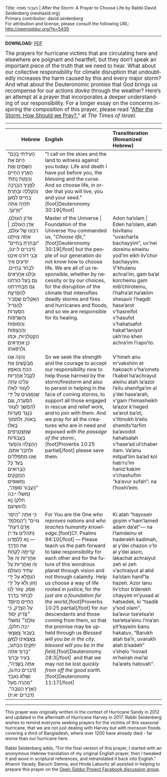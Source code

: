 <html>
<head></head>
<body>
Title: כעבור סופה | After the Storm: A Prayer to Choose Life by Rabbi David Seidenberg (neohasid.org)<br />
Primary contributor: david.seidenberg<br />
For attribution and license, please consult the following URL: <a href="http://opensiddur.org/?p=5439">http://opensiddur.org/?p=5439</a>
<p />
<hr />

<strong>DOWNLOAD:</strong> <a href="https://opensiddur.org/wp-content/uploads/2012/11/After-the-Storm-A-Prayer-to-Choose-Life-David-Seidenberg-neohasid.org-2018.pdf">PDF</a>

<div class="english" lang="en" style="font-size: 1.2em;">
The prayers for hurricane victims that are circulating here and elsewhere are poignant and heartfelt, but they don’t speak an important piece of the truth that we need to hear. What about our collective responsibility for climate disruption that undoubtedly increases the harm caused by this and every major storm? And what about the Deuteronomic promise that God brings us recompense for our actions <em>davka</em> through the weather? Here’s an attempt at a prayer that incorporates a deeper understanding of our responsibility. For a longer essay on the concerns inspiring the composition of this prayer, please read "<a href="http://blogs.timesofisrael.com/after-the-storm-how-should-we-pray/">After the Storm: How Should we Pray?</a>," at <em>The Times of Israel</em>.
</div>

<hr />

<table style="margin-left: auto;margin-right: auto;" class="draggable">
<thead><tr><th id="x" style="text-align: right;">Hebrew</th><th style="text-align: left;">English</th><th style="text-align: left;">Transliteration (Romanized Hebrew)</th></tr></thead>
<tbody>
<tr>
<td style="vertical-align:top;">
<div class="hebrew" lang="he" style="font-size: 1em;">
”הַעִידֹתִי בָכֶם הַיּוֹם אֶת הַשָּׁמַיִם וְאֶת הָאָרֶץ 
הַחַיִּים וְהַמָּוֶת נָתַתִּי לְפָנֶיךָ הַבְּרָכָה וְהַקְּלָלָה 
וּבָחַרְתָּ בַּחַיִּים לְמַעַן תִּחְיֶה אַתָּה וְזַרְעֶךָ.‏“
</span></div></td>
 
<td style="vertical-align:top;">
<div class="english" lang="en" style="font-size: 1em;">
"I call on the skies and the land to witness against you today: 
Life and death I have put before you, the blessing and the curse. 
And so choose life, in order that you will live, you and your seed."[foot]Deuteronomy 30:19[/foot]
</div></td>

<td style="vertical-align:top;">
<div class="english" lang="en" style="font-size: 1em;">

</div></td></tr>


<tr><td style="vertical-align:top;">
<div class="liturgy" lang="he">
אָדוֹן הָעוֹלָם, אֶדֶן הָעוֹלָם, |  רִבּוֹנוֹ שֶׁל עוֹלָם, 
אַתָּה צִוִּיתָנוּ ”וּבָחַרְתָּ בַּחַיִּים“ <span class="citation">(דברים ל:יט)</span>,
וּבְנֵי דוֹרֵנוּ 
אֵינֵנּוּ יוֹדְעִים אֵיךְ לִבְחֹר בַּחַיִּים.
וְכֻלָּנוּ אַחֲרָאִים 
גַם בַּעַל כּוֹרְחֵנוּ גַם מִבְּחִירַתֵנוּ 
לְהַפְרַעַָת הַאַקְלִים 
שֶׁסָבִיר לְהַגְדִּיל הַסְּעָרוֹת וְהַשְּׂרֵפוֹת
וְהַסּוּפוֹת וְהַהֲצָפוֹת הַקָּטְלָנִיוֹת,
וּכְמוֹ כֵן אַחֲרָאִים וּלְרַפֹּאתוֹ.
</span></div></td>

 <td style="vertical-align:top;">
<div class="english" lang="en">
Master of the Universe | Foundation of the Universe
You commanded us, "<em>Choose life</em>,"[foot]Deuteronomy 30:19[/foot]
but the people of our generation 
do not know how to choose life.
We are all of us responsible, 
whether by necessity or by our choices,
for the disruption of the climate 
that intensifies deadly storms 
and fires and hurricanes and floods,
and so we are responsible for its healing.
</div></td>

 <td style="vertical-align:top;">
<div class="romanized-hebrew" lang="he">
Adon ha’olam | Eden ha’olam, 
atah tsivitanu “uvacharta bachayyim”, 
uv’nei doreinu 
eineinu yod’im eikh liv’chor bachayyim. 
V’khulanu achrai’im, 
gam ba’al korcheinu gam mib’chiroteinu, 
l’hafra’at ha’aklim 
shesavir l’hagdil hase’arot v’hasreifot 
v’hasufot v’hahatsafot hakat’laniyot 
ukh’mo khen achra’im l’rapo’to. 
</div></td></tr>


<tr><td style="vertical-align:top;">
<div class="liturgy" lang="he">
וְהִנֵּה אָנוּ מְבַקְּשִׁים אֶת הַכֹּחַ וְהָאֹמֶץ 
לְקַבֵּל אַחֲרָיוּת עָלֵינוּ עַתָּה
לַעֲזוֹר לְאֵלוּ שֶׁנִפְגָעִים עַל יְדֵי הַסְּעָרָה,
וְגַם לְהִמָשֵׁך לַעֲזוֹר
כְּנֶגֶד סְעָרוֹת בָּאוֹת,
וְלִתְּמוֹךְ בְּאֵלוּ שֶׁמִּצְטָרְפִים 
בַּעֲבוֹדוֹת הַהַצָּלָה וְהַסְעַד 
וּלְחַבֵּר אִתָּם.
וְאָנוּ מִתְּפַּלְּלִים בְּעַד כָּל הַבְּרוּאִים 
הַנִזְקָקִים וְחֲשׁוּפִים 
”כַּעֲבוֹר סוּפָה“, <span class="citation">(משלי י:כה חלק)</span>
נָא לְהוֹשִׁיעֵם.
</span></div></td>

<td style="vertical-align:top;">
<div class="english" lang="en">
So we seek the strength and the courage
to accept our responsibility now
to help those harmed by the storm/firestorm
and also to persist in helping 
in the face of coming storms,
to support all those engaged 
in rescue and relief work, 
and to join with them.
And we pray for all the creatures 
who are in need and exposed 
<em>with the passage of the storm:</em>,[foot]Proverbs 10:25 partial[/foot]
please save them.
</div></td>

<td style="vertical-align:top;">
<div class="romanized-hebrew" lang="he">
V’hineh anu m’vakshim et hakoach v’ha’omets 
l’kabel ha’achrayut aleinu atah 
la’azor l’eilu shenifga’im al y’dei hase’arah, 
v'gam l’himasheikh la’azor 
k’neged se’arot ba’ot, 
v’litmokh b’eilu shemits’tarfim 
ba’avodot hahatsalah v’hase’ad 
ul’chaber itam. 
Va’anu mitpal’lim ba’ad kol hab’ru’im 
haniz’kakim v’chashufim 
“ka’avur sufah”: 
na l’hoshi’eim.
</div></td></tr>


<tr><td style="vertical-align:top;">
<div class="liturgy" lang="he">
כִּי אַתָּה ”הַיֹּסֵר גוֹיִים“ 
וְ”הַמְלַמֵּד אָדָם דַּעַת“ <span class="citation">(תהלים צד:י)</span> —
נָא לְלַמְּדֵנוּ אֶת הַדֶרֶךְ קָדִימָה 
לָקַחַת אַחֲרָיוּת זֶה אֶל זֶה
וְאַחֲרָיוּת עַל עַתִּיד הָעוֹלָם הַנִּפְלָא
עַל יְדֵי חָזוֹן וְלֹא עַל יְדֵי אָסוֹן.
עֲזוֹר לָנוּ לִבְחוֹר בְּדֶרֶךְ הַחַיִּים 
מְיוּסָד עַל הַצֶדֶק, כִּי ״צַדִּיק יְסוֹד עוֹלָם״ <span class="citation">(משלי י:כה חלק)</span>,
בַּעֲבוּר צֶאֱצָאֵי צֶאֱצָאֵינוּ 
לְמַעַן יִתְּקַיֵּם  הַכָּתוּב,
”בָּרוּךְ אַתָּה בָּעִיר 
וּבָרוּךְ אַתָּה בַּשָּׂדֶה“, <span class="citation">(דברים כח:ג)</span>,
וְשֶּׁלֹא נֹאבַד ”מְהֵרָה 
מֵעַל הָאָרֶץ הַטֹּבָה“. <span class="citation">(דברים יא:יז)</span>
</span></div></td>

 <td style="vertical-align:top;">
<div class="english" lang="en">
For You are the One <em>who reproves nations</em>
and <em>who teaches humanity knowledge.</em>[foot]Cf. Psalms 94:10[/foot]&nbsp;— 
Please teach us the path forward 
to take responsibility for each other 
and for the future of this wondrous planet
through vision and not through calamity.
Help us choose a way of life 
rooted in justice, for <em>the just are a foundation for the world</em>,[foot]Proverbs 10:25 partial[/foot]
for our descendants and those coming from them,
so that the promise may be upheld through us 
<em>Blessed will you be in the city, 
blessed will you be in the field</em>,[foot]Deuteronomy 28:3[/foot]&nbsp;
and that we may not be lost <em>quickly 
from off the good earth</em>.[foot]Deuteronomy 11:17[/foot]
</div></td>

<td style="vertical-align:top;">
<div class="romanized-hebrew" lang="he">
Ki atah “hayoseir goyim 
v’ham’lamed adam da’at”— 
na l’lamdeinu et haderekh kadimah, 
al y’dei chazon v’lo al y’dei ason, 
lakachat achraiyut zeh el zeh 
v’achraiyut al atid ha’olam hanif’la hazeh. 
Azor lanu liv’chor b’derekh chayyim 
m’yusad al hatsedek, ki “tsadik y’sod olam", 
ba’avur tse’etsa’ei tse’etsa’einu 
l’ma’an yit’kayeim banu hakatuv, 
“Barukh atah ba’ir, 
uvarukh atah b’sadeh” 
v’shelo “novad m’heirah 
mei’al ha’arets hatovah”.</em>
</div></td></tr>
</tbody></table>

<hr />

This prayer was originally written in the context of Hurricane Sandy in 2012 and updated in the aftermath of Hurricane Harvey in 2017. Rabbi Seidenberg wishes to remind everyone seeking prayers for the victims of this seasonal hurricane, that we are not just dealing with Harvey but with monsoon floods covering a third of Bangladesh, where over 1200 have already died - far worse than our hurricane here.

Rabbi Seidenberg adds, "For the final version of this prayer, I started with an anonymous Hebrew translation of my original English prayer, then I tweaked it and wove in scriptural references, and retranslated it back into English." Aharon Varady, Baruch Sienna, and Hinda Labovitz all assisted in helping to prepare this prayer on the <a href="https://www.facebook.com/groups/opensiddur/">Open Siddur Project Facebook discussion group</a>. 

&nbsp;
</body>
</html>